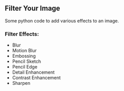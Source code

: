 ## Filter Your Image

Some python code to add various effects to an image. 

### Filter Effects:
- Blur
- Motion Blur
- Embossing
- Pencil Sketch
- Pencil Edge
- Detail Enhancement
- Contrast Enhancement
- Sharpen
